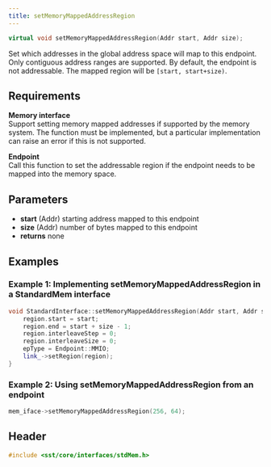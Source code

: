 ```yaml
---
title: setMemoryMappedAddressRegion
---
```


```cpp
virtual void setMemoryMappedAddressRegion(Addr start, Addr size);
```

Set which addresses in the global address space will map to this endpoint. Only contiguous address ranges are supported. By default, the endpoint is not addressable. The mapped region will be `[start, start+size)`.

## Requirements
**Memory interface** &nbsp;  
Support setting memory mapped addresses if supported by the memory system. The function must be implemented, but a particular implementation can raise an error if this is not supported.

**Endpoint** &nbsp;  
Call this function to set the addressable region if the endpoint needs to be mapped into the memory space.

## Parameters
* **start** (Addr) starting address mapped to this endpoint
* **size** (Addr) number of bytes mapped to this endpoint
* **returns** none


## Examples

### Example 1: Implementing setMemoryMappedAddressRegion in a StandardMem interface
<!--- SOURCE_CODE: sst-elements/src/sst/elements/memHierarchy/standardInterface.cc --->
```cpp title="Excerpt from sst-elements/src/sst/elements/memHierarchy/standardInterface.cc"
void StandardInterface::setMemoryMappedAddressRegion(Addr start, Addr size) {
    region.start = start;
    region.end = start + size - 1;
    region.interleaveStep = 0;
    region.interleaveSize = 0;
    epType = Endpoint::MMIO;
    link_->setRegion(region);
}
```

### Example 2: Using setMemoryMappedAddressRegion from an endpoint
```cpp
mem_iface->setMemoryMappedAddressRegion(256, 64);
```

## Header
```cpp
#include <sst/core/interfaces/stdMem.h>
```